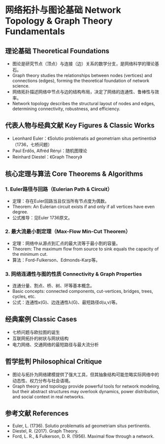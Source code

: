 # 网络拓扑与图论基础 Network Topology & Graph Theory Fundamentals

## 理论基础 Theoretical Foundations

- 图论是研究节点（顶点）与连接（边）关系的数学分支，是网络科学的理论基石。
- Graph theory studies the relationships between nodes (vertices) and connections (edges), forming the theoretical foundation of network science.
- 网络拓扑描述网络中节点与边的结构布局，决定了网络的连通性、鲁棒性与效率。
- Network topology describes the structural layout of nodes and edges, determining connectivity, robustness, and efficiency.

## 代表人物与经典文献 Key Figures & Classic Works

- Leonhard Euler：《Solutio problematis ad geometriam situs pertinentis》（1736，七桥问题）
- Paul Erdős, Alfréd Rényi：随机图理论
- Reinhard Diestel：《Graph Theory》

## 核心定理与算法 Core Theorems & Algorithms

### 1. Euler路径与回路（Eulerian Path & Circuit）

- 定理：存在Euler回路当且仅当所有节点度为偶数。
- Theorem: An Eulerian circuit exists if and only if all vertices have even degree.
- 公式推导：见Euler 1736原文。

### 2. 最大流最小割定理（Max-Flow Min-Cut Theorem）

- 定理：网络中从源点到汇点的最大流等于最小割的容量。
- Theorem: The maximum flow from source to sink equals the capacity of the minimum cut.
- 算法：Ford-Fulkerson、Edmonds-Karp等。

### 3. 网络连通性与图的性质 Connectivity & Graph Properties

- 连通分量、割点、桥、树、环等基本概念。
- Basic concepts: connected components, cut-vertices, bridges, trees, cycles, etc.
- 公式：连通性κ(G)、边连通性λ(G)、最短路径d(u,v)等。

## 经典案例 Classic Cases

- 七桥问题与欧拉图的诞生
- 互联网拓扑的树状与网状结构
- 电力网络、交通网络的最短路径与最大流分析

## 哲学批判 Philosophical Critique

- 图论与拓扑为网络建模提供了强大工具，但其抽象结构可能忽略实际网络中的动态性、权力分布与社会语境。
- Graph theory and topology provide powerful tools for network modeling, but their abstract structures may overlook dynamics, power distribution, and social context in real networks.

## 参考文献 References

- Euler, L. (1736). Solutio problematis ad geometriam situs pertinentis.
- Diestel, R. (2017). Graph Theory.
- Ford, L. R., & Fulkerson, D. R. (1956). Maximal flow through a network.
